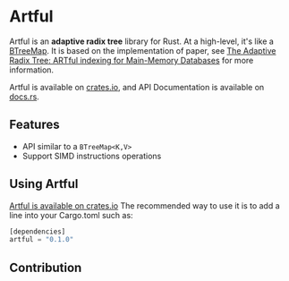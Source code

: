 # Artful

Artful is an **adaptive radix tree** library for Rust. At a high-level, it's like a [BTreeMap](https://doc.rust-lang.org/std/collections/struct.BTreeMap.html). It is based on the implementation of paper, see [The Adaptive Radix Tree: ARTful indexing for Main-Memory Databases](https://db.in.tum.de/~leis/papers/ART.pdf) for more information.

Artful is available on [crates.io](https://crates.io/crates/artful), and API Documentation is available on [docs.rs](https://docs.rs/artful/latest/artful).

## Features

- API similar to a `BTreeMap<K,V>`
- Support SIMD instructions operations

## Using Artful

[Artful is available on crates.io](https://crates.io/crates/artful) The recommended way to use it is to add a line into your Cargo.toml such as:

```rust
[dependencies]
artful = "0.1.0"
```

## Contribution
